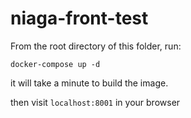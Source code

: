 # niaga-front-test
From the root directory of this folder, run: 

`docker-compose up -d`

it will take a minute to build the image.

then visit `localhost:8001` in your browser
